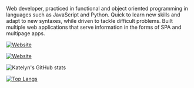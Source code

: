 Web developer, practiced in functional and object oriented programming in languages such as JavaScript and Python. Quick to learn new skills and adapt to new syntaxes, while driven to tackle difficult problems. Built multiple web applications that serve information in the forms of SPA and multipage apps. 

[![Website](https://img.shields.io/website?label=PORTFOLIO_SITE&style=for-the-badge&url=https%3A%2F%2Fcodestackr.com)](https://yma-van2020.github.io/portfolio_site/)

[![Website](https://img.shields.io/website?label=MY_RESUME&color=orange&style=for-the-badge&url=https%3A%2F%2Fcodestackr.com)](https://resume.creddle.io/resume/f5l0pldq1jh)

![Katelyn's GitHub stats](https://github-readme-stats.vercel.app/api?username=Yma-Van2020&count_private=true&show_icons=true&theme=bear)

[![Top Langs](https://github-readme-stats.vercel.app/api/top-langs/?username=Yma-Van2020&langs_count=10&theme=radical)](https://github.com/Yma-Van2020/github-readme-stats)


